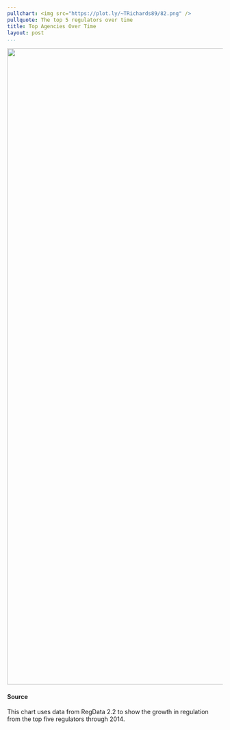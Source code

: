 ```yaml
---
pullchart: <img src="https://plot.ly/~TRichards89/82.png" />
pullquote: The top 5 regulators over time
title: Top Agencies Over Time
layout: post
...
```


<div>
    <a href="https://plot.ly/~TRichards89/82/" target="_blank" title="" style="display: block; text-align: center;"><img src="https://plot.ly/~TRichards89/82.png" alt="" style="max-width: 100%;width: 1482px;"  width="1482" onerror="this.onerror=null;this.src='https://plot.ly/404.png';" /></a>
    <script data-plotly="TRichards89:82"  src="https://plot.ly/embed.js" async></script>
</div>

#### Source
This chart uses data from RegData 2.2 to show the growth in regulation from the top five regulators through 2014. 
